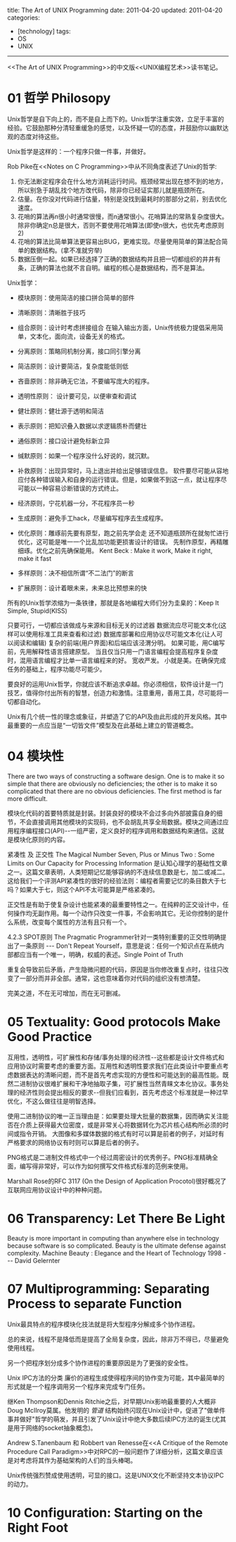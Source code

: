 title: The Art of UNIX Programming
date: 2011-04-20
updated: 2011-04-20
categories: 
- [technology]
tags: 
- OS
- UNIX
---

&lt;&lt;The Art of UNIX Programming&gt;&gt;的中文版&lt;&lt;UNIX编程艺术&gt;&gt;读书笔记。<!--more-->

# 01 哲学 Philosopy

Unix哲学是自下向上的，而不是自上而下的。Unix哲学注重实效，立足于丰富的经验。它鼓励那种分清轻重缓急的感觉，以及怀疑一切的态度，并鼓励你以幽默达观的态度对待这些。

Unix哲学是这样的：一个程序只做一件事，并做好。

Rob Pike在&lt;&lt;Notes on C Programming&gt;&gt;中从不同角度表述了Unix的哲学:
1. 你无法断定程序会在什么地方消耗运行时间。瓶颈经常出现在想不到的地方，所以别急于胡乱找个地方改代码，除非你已经证实那儿就是瓶颈所在。
2. 估量。在你没对代码进行估量，特别是没找到最耗时的那部分之前，别去优化速度。
3. 花哨的算法再n很小时通常很慢，而n通常很小。花哨算法的常熟复杂度很大。除非你确定n总是很大，否则不要使用花哨算法(即使n很大，也优先考虑原则2)
4. 花哨的算法比简单算法更容易出BUG，更难实现。尽量使用简单的算法配合简单的数据结构。(拿不准就穷举)
5. 数据压倒一起。如果已经选择了正确的数据结构并且把一切都组织的井井有条，正确的算法也就不言自明。编程的核心是数据结构，而不是算法。

Unix哲学：
- 模块原则：使用简洁的接口拼合简单的部件
- 清晰原则：清晰胜于技巧
- 组合原则：设计时考虑拼接组合
在输入输出方面，Unix传统极力提倡采用简单，文本化，面向流，设备无关的格式。
- 分离原则：策略同机制分离，接口同引擎分离
- 简洁原则：设计要简洁，复杂度能低则低
- 吝啬原则：除非确无它法，不要编写庞大的程序。
- 透明性原则： 设计要可见，以便审查和调试

- 健壮原则：健壮源于透明和简洁
- 表示原则：把知识叠入数据以求逻辑质朴而健壮
- 通俗原则：接口设计避免标新立异
- 缄默原则：如果一个程序没什么好说的，就沉默。
- 补救原则：出现异常时，马上退出并给出足够错误信息。
软件要尽可能从容地应付各种错误输入和自身的运行错误。但是，如果做不到这一点，就让程序尽可能以一种容易诊断错误的方式终止。
- 经济原则，宁花机器一分，不花程序员一秒
- 生成原则：避免手工hack，尽量编写程序去生成程序。
- 优化原则：雕琢前先要有原型，跑之前先学会走
还不知道瓶颈所在就匆忙进行优化，这可能是唯一一个比乱加功能更损害设计的错误。
先制作原型，再精雕细琢。优化之前先确保能用。
Kent Beck : Make it work, Make it right, make it fast
- 多样原则：决不相信所谓“不二法门”的断言
- 扩展原则：设计着眼未来，未来总比预想来的快

所有的Unix哲学浓缩为一条铁律，那就是各地编程大师们分为圭臬的：Keep It Simple, Stupid(KISS)

只要可行，一切都应该做成与来源和目标无关的过滤器
数据流应尽可能文本化(这样可以使用标准工具来查看和过滤)
数据库部署和应用协议尽可能文本化(让人可以阅读和编辑)
复杂的前端(用户界面)和后端应该泾渭分明。
如果可能，用C编写前，先用解释性语言搭建原型。
当且仅当只用一门语言编程会提高程序复杂度时，混用语言编程才比单一语言编程来的好。
宽收严发。
小就是美。在确保完成任务的基础上，程序功能尽可能少。

要良好的运用Unix哲学，你就应该不断追求卓越。你必须相信，软件设计是一门技艺，值得你付出所有的智慧，创造力和激情。注意重用，善用工具，尽可能将一切都自动化。

Unix有几个统一性的理念或象征，并塑造了它的API及由此形成的开发风格。其中最重要的一点应当是“一切皆文件”模型及在此基础上建立的管道概念。

# 04 模块性
There are two ways of constructing a software design. One is to make it so simple that there are obviously no deficiencies; the other is to make it so complicated that there are no obvious deficiencies. The first method is far more difficult.

模块化代码的首要特质就是封装。封装良好的模块不会过多向外部披露自身的细节，不会直接调用其他模块的实现码，也不会胡乱共享全局数据。模块之间通过应用程序编程接口(API)--一组严密，定义良好的程序调用和数据结构来通信。这就是模块化原则的内容。

紧凑性 及 正交性
The Magical Number Seven, Plus or Minus Two : Some Limits on Our Capacity for Processing Information 是认知心理学的基础性文章之一。这篇文章表明，人类短期记忆能够容纳的不连续信息数是七，加二或减二。这给我们一个评测API紧凑性的很好的经验法则：编程者需要记忆的条目数大于七吗？如果大于七，则这个API不太可能算是严格紧凑的。

正交性是有助于使复杂设计也能紧凑的最重要特性之一。在纯粹的正交设计中，任何操作均无副作用。每一个动作只改变一件事，不会影响其它。无论你控制的是什么系统，改变每个属性的方法有且只有一个。

4.2.3 SPOT原则
The Pragmatic Programmer针对一类特别重要的正交性明确提出了一条原则 --- Don't Repeat Yourself，意思是说：任何一个知识点在系统内部都应当有一个唯一，明确，权威的表述。Single Point of Truth

重复会导致前后矛盾，产生隐微问题的代码，原因是当你修改重复点时，往往只改变了一部分而并非全部。通常，这也意味着你对代码的组织没有想清楚。

完美之道，不在无可增加，而在无可删减。

# 05 Textuality: Good protocols Make Good Practice
互用性，透明性，可扩展性和存储/事务处理的经济性--这些都是设计文件格式和应用协议时需要考虑的重要方面。互用性和透明性要求我们在此类设计中要重点考虑数据表达的清晰问题，而不是首先考虑实现的方便性和可能达到的最高性能。既然二进制协议很难扩展和干净地抽取子集，可扩展性当然青睐文本化协议。事务处理的经济性则会提出相反的要求--但我们应看到，首先考虑这个标准就是一种过早优化，不这么做往往是明智选择。

使用二进制协议的唯一正当理由是：如果要处理大批量的数据集，因而确实关注能否在介质上获得最大位密度，或是非常关心将数据转化为芯片核心结构所必须的时间或指令开销。 大图像和多媒体数据的格式有时可以算是前者的例子，对延时有严格要求的网络协议有时则可以算是后者的例子。

PNG格式是二进制文件格式中一个经过周密设计的优秀例子。PNG标准精确全面，编写得非常好，可以作为如何撰写文件格式标准的范例来使用。

Marshall Rose的RFC 3117 (On the Design of Application Procotol)很好概况了互联网应用协议设计中的种种问题。

# 06 Transparency: Let There Be Light
Beauty is more important in computing than anywhere else in technology because software is so complicated. Beauty is the ultimate defense against complexity.
Machine Beauty : Elegance and the Heart of Technology 1998
  --- David Gelernter

# 07 Multiprogramming: Separating Process to separate Function
Unix最具特点的程序模块化技法就是将大型程序分解成多个协作进程。

总的来说，线程不是降低而是提高了全局复杂度，因此，除非万不得已，尽量避免使用线程。

另一个把程序划分成多个协作进程的重要原因是为了更强的安全性。

Unix IPC方法的分类
廉价的进程生成使得程序间的协作变为可能，其中最简单的形式就是一个程序调用另一个程序来完成专门任务。

继Ken Thompson和Dennis Ritchie之后，对早期Unix影响最重要的人大概非Doug McIIroy莫属。他发明的 *管道* 结构始终闪现在Unix设计中，促进了"做单件事并做好"哲学的萌发，并且引发了Unix设计中绝大多数后续IPC方法的诞生(尤其是用于网络的socket抽象概念)。

Andrew S.Tanenbaum 和 Robbert van Renesse在&lt;&lt;A Critique of the Remote Procedure Call Paradigm&gt;&gt;中对RPC的一般问题作了详细分析，这篇文章应该是对考虑将其作为基础架构的人们的当头棒喝。

Unix传统强烈赞成使用透明，可显的接口。这是UNIX文化不断坚持文本协议IPC的动力。

# 10 Configuration: Starting on the Right Foot

